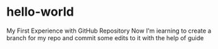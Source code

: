 # hello-world
My First Experience with GitHub Repository
Now I'm iearning to create a branch for my repo and commit some edits to it with the help of guide
